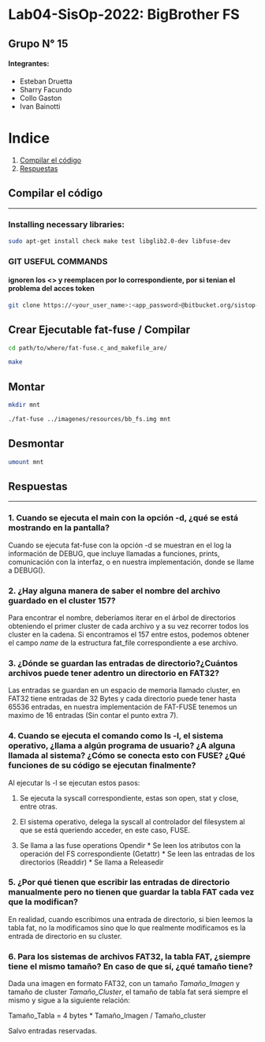 # Lab04-SisOp-2022: BigBrother FS
## Grupo N° 15
#### Integrantes:
- Esteban Druetta
- Sharry Facundo
- Collo Gaston
- Ivan Bainotti

# Indice
1. [Compilar el código](#id1)
2. [Respuestas](#id2)


## Compilar el código ##
---

### Installing necessary libraries: 

```sh
sudo apt-get install check make test libglib2.0-dev libfuse-dev 
```

### GIT USEFUL COMMANDS
#### ignoren los <> y reemplacen por lo correspondiente, por si tenian el problema del acces token

```sh
git clone https://<your_user_name>:<app_password>@bitbucket.org/sistop-famaf/so22lab4g15.git
```
## Crear Ejecutable fat-fuse / Compilar

```sh
cd path/to/where/fat-fuse.c_and_makefile_are/

make
```

## Montar

```sh
mkdir mnt

./fat-fuse ../imagenes/resources/bb_fs.img mnt
```
## Desmontar

```sh
umount mnt
```
 
## Respuestas <span id="id2"/>
---

### **1. Cuando se ejecuta el main con la opción -d, ¿qué se está mostrando en la pantalla?** ###

Cuando se ejecuta fat-fuse con la opción -d se muestran en el log la información de DEBUG, que incluye llamadas a funciones, prints, comunicación con la interfaz, o en nuestra implementación, donde se llame a DEBUG(). 
   
### **2. ¿Hay alguna manera de saber el nombre del archivo guardado en el cluster 157?** ###

Para encontrar el nombre, deberíamos iterar en el árbol de directorios obteniendo el primer cluster de cada archivo y a su vez recorrer todos los cluster en la cadena. Si encontramos el 157 entre estos, podemos obtener el campo *name* de la estructura fat_file correspondiente a ese archivo.
   
### **3. ¿Dónde se guardan las entradas de directorio?¿Cuántos archivos puede tener adentro un directorio en FAT32?** ###

Las entradas se guardan en un espacio de memoria llamado cluster, en FAT32 tiene entradas de 32 Bytes y cada directorio puede tener hasta 65536 entradas, en nuestra implementación de FAT-FUSE tenemos un maximo de 16 entradas (Sin contar el punto extra 7). 
   
### **4. Cuando se ejecuta el comando como ls -l, el sistema operativo, ¿llama a algún programa de usuario? ¿A alguna llamada al sistema? ¿Cómo se conecta esto con FUSE? ¿Qué funciones de su código se ejecutan finalmente?** ###   

Al ejecutar ls -l se ejecutan estos pasos: 

1) Se ejecuta la syscall correspondiente, estas son open, stat y close, entre otras.

2) El sistema operativo, delega la syscall al controlador del filesystem al que se está queriendo acceder, en este caso, FUSE.

3) Se llama a las fuse operations Opendir * Se leen los atributos con la operación del FS correspondiente (Getattr) * Se leen las entradas de los directorios (Readdir) * Se llama a Releasedir
   

### **5. ¿Por qué tienen que escribir las entradas de directorio manualmente pero no tienen que guardar la tabla FAT cada vez que la modifican?** ###

En realidad, cuando escribimos una entrada de directorio, si bien leemos la tabla fat, no la modificamos sino que lo que realmente modificamos es la entrada de directorio en su cluster. 

### **6. Para los sistemas de archivos FAT32, la tabla FAT, ¿siempre tiene el mismo tamaño? En caso de que sí, ¿qué tamaño tiene?** ###

Dada una imagen en formato FAT32, con un tamaño *Tamaño_Imagen* y tamaño de cluster *Tamaño_Cluster*, el tamaño de tabla fat será siempre el mismo y sigue a la siguiente relación: 

Tamaño_Tabla = 4 bytes * Tamaño_Imagen / Tamaño_cluster 

Salvo entradas reservadas. 